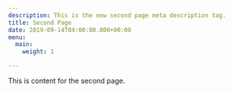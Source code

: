 ```yaml
---
description: This is the new second page meta description tag.
title: Second Page
date: 2019-09-14T04:00:00.000+00:00
menu:
  main:
    weight: 1

---
```

This is content for the second page.